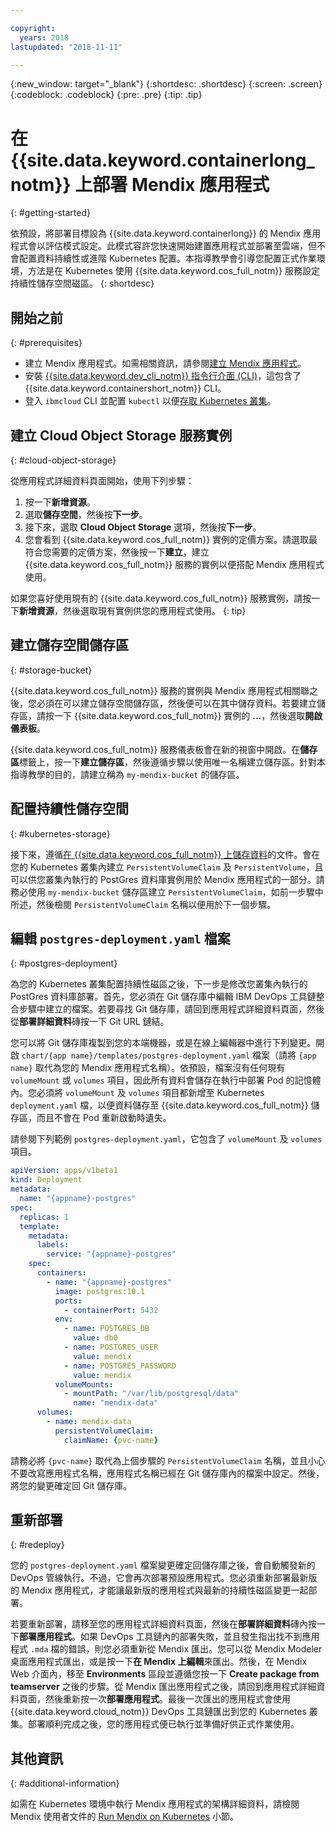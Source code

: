 ```yaml
---

copyright:
  years: 2018
lastupdated: "2018-11-11"

---
```


{:new_window: target="_blank"}
{:shortdesc: .shortdesc}
{:screen: .screen}
{:codeblock: .codeblock}
{:pre: .pre}
{:tip: .tip}

# 在 {{site.data.keyword.containerlong_notm}} 上部署 Mendix 應用程式
{: #getting-started}

依預設，將部署目標設為 {{site.data.keyword.containerlong}} 的 Mendix 應用程式會以評估模式設定。此模式容許您快速開始建置應用程式並部署至雲端，但不會配置資料持續性或進階 Kubernetes 配置。本指導教學會引導您配置正式作業環境，方法是在 Kubernetes 使用 {{site.data.keyword.cos_full_notm}} 服務設定持續性儲存空間磁區。
{: shortdesc}

## 開始之前
{: #prerequisites}

- 建立 Mendix 應用程式。如需相關資訊，請參閱[建立 Mendix 應用程式](/docs/apps/tutorials/tutorial_mendix_getting_started.html)。
- 安裝 [{{site.data.keyword.dev_cli_notm}} 指令行介面 (CLI)](/docs/cli/index.html)，這包含了 {{site.data.keyword.containershort_notm}} CLI。
- 登入 `ibmcloud` CLI 並配置 `kubectl` 以便[存取 Kubernetes 叢集](/docs/containers/cs_tutorials.html#cs_cluster_tutorial_lesson3)。

## 建立 Cloud Object Storage 服務實例
{: #cloud-object-storage}

從應用程式詳細資料頁面開始，使用下列步驟：
1. 按一下**新增資源**。
2. 選取**儲存空間**，然後按**下一步**。
3. 接下來，選取 **Cloud Object Storage** 選項，然後按**下一步**。
4. 您會看到 {{site.data.keyword.cos_full_notm}} 實例的定價方案。請選取最符合您需要的定價方案，然後按一下**建立**，建立 {{site.data.keyword.cos_full_notm}} 服務的實例以便搭配 Mendix 應用程式使用。

  如果您喜好使用現有的 {{site.data.keyword.cos_full_notm}} 服務實例，請按一下**新增資源**，然後選取現有實例供您的應用程式使用。
  {: tip}

## 建立儲存空間儲存區
{: #storage-bucket}

{{site.data.keyword.cos_full_notm}} 服務的實例與 Mendix 應用程式相關聯之後，您必須在可以建立儲存空間儲存區，然後便可以在其中儲存資料。若要建立儲存區，請按一下 {{site.data.keyword.cos_full_notm}} 實例的 **...**，然後選取**開啟儀表板**。  

{{site.data.keyword.cos_full_notm}} 服務儀表板會在新的視窗中開啟。在**儲存區**標籤上，按一下**建立儲存區**，然後遵循步驟以使用唯一名稱建立儲存區。針對本指導教學的目的，請建立稱為 `my-mendix-bucket` 的儲存區。

## 配置持續性儲存空間
{: #kubernetes-storage}

接下來，遵循[在 {{site.data.keyword.cos_full_notm}} 上儲存資料](/docs/containers/cs_storage_cos.html)的文件。會在您的 Kubernetes 叢集內建立 `PersistentVolumeClaim` 及 `PersistentVolume`，且可以供您叢集內執行的 PostGres 資料庫實例用於 Mendix 應用程式的一部分。請務必使用 `my-mendix-bucket` 儲存區建立 `PersistentVolumeClaim`，如前一步驟中所述，然後檢閱 `PersistentVolumeClaim` 名稱以便用於下一個步驟。

## 編輯 `postgres-deployment.yaml` 檔案
{: #postgres-deployment}

為您的 Kubernetes 叢集配置持續性磁區之後，下一步是修改您叢集內執行的 PostGres 資料庫部署。首先，您必須在 Git 儲存庫中編輯 IBM DevOps 工具鏈整合步驟中建立的檔案。若要尋找 Git 儲存庫，請回到應用程式詳細資料頁面，然後從**部署詳細資料**磚按一下 Git URL 鏈結。  

您可以將 Git 儲存庫複製到您的本端機器，或是在線上編輯器中進行下列變更。開啟 `chart/{app name}/templates/postgres-deployment.yaml` 檔案（請將 `{app name}` 取代為您的 Mendix 應用程式名稱）。依預設，檔案沒有任何現有 `volumeMount` 或 `volumes` 項目，因此所有資料會儲存在執行中部署 Pod 的記憶體內。您必須將 `volumeMount` 及 `volumes` 項目都新增至 Kubernetes `deployment.yaml` 檔，以便資料儲存至 {{site.data.keyword.cos_full_notm}} 儲存區，而且不會在 Pod 重新啟動時遺失。 

請參閱下列範例 `postgres-deployment.yaml`，它包含了 `volumeMount` 及 `volumes` 項目。  
```yaml
apiVersion: apps/v1beta1
kind: Deployment
metadata:
  name: "{appname}-postgres"
spec:
  replicas: 1
  template:
    metadata:
      labels:
        service: "{appname}-postgres"
    spec:
      containers:
        - name: "{appname}-postgres"
          image: postgres:10.1
          ports:
            - containerPort: 5432
          env:
            - name: POSTGRES_DB
              value: db0
            - name: POSTGRES_USER
              value: mendix
            - name: POSTGRES_PASSWORD
              value: mendix
          volumeMounts:
            - mountPath: "/var/lib/postgresql/data"
              name: "mendix-data"
      volumes:
        - name: mendix-data
          persistentVolumeClaim:
            claimName: {pvc-name}
```

請務必將 `{pvc-name}` 取代為上個步驟的 `PersistentVolumeClaim` 名稱，並且小心不要改寫應用程式名稱，應用程式名稱已經在 Git 儲存庫內的檔案中設定。然後，將您的變更確定回 Git 儲存庫。

## 重新部署
{: #redeploy}

您的 `postgres-deployment.yaml` 檔案變更確定回儲存庫之後，會自動觸發新的 DevOps 管線執行。不過，它會再次部署預設應用程式。您必須重新部署最新版的 Mendix 應用程式，才能讓最新版的應用程式與最新的持續性磁區變更一起部署。

若要重新部署，請移至您的應用程式詳細資料頁面，然後在**部署詳細資料**磚內按一下**部署應用程式**。如果 DevOps 工具鏈內的部署失敗，並且發生指出找不到應用程式 `.mda` 檔的錯誤，則您必須重新從 Mendix 匯出。您可以從 Mendix Modeler 桌面應用程式匯出，或是按一下**在 Mendix 上編輯**來匯出。然後，在 Mendix Web 介面內，移至 **Environments** 區段並遵循您按一下 **Create package from teamserver** 之後的步驟。從 Mendix 匯出應用程式之後，請回到應用程式詳細資料頁面，然後重新按一次**部署應用程式**。最後一次匯出的應用程式會使用 {{site.data.keyword.cloud_notm}} DevOps 工具鏈匯出到您的 Kubernetes 叢集。部署順利完成之後，您的應用程式便已執行並準備好供正式作業使用。

## 其他資訊
{: #additional-information}

如需在 Kubernetes 環境中執行 Mendix 應用程式的架構詳細資料，請檢閱 Mendix 使用者文件的 [Run Mendix on Kubernetes](https://docs.mendix.com/deployment/docker/run-mendix-on-kubernetes) 小節。
